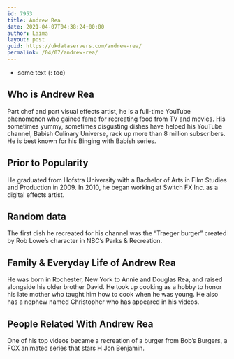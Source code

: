 ```yaml
---
id: 7953
title: Andrew Rea
date: 2021-04-07T04:38:24+00:00
author: Laima
layout: post
guid: https://ukdataservers.com/andrew-rea/
permalink: /04/07/andrew-rea/
---
```


* some text
{: toc}


## Who is Andrew Rea
                  
                  
                  
Part chef and part visual effects artist, he is a full-time YouTube phenomenon who gained fame for recreating food from TV and movies. His sometimes yummy, sometimes disgusting dishes have helped his YouTube channel, Babish Culinary Universe, rack up more than 8 million subscribers. He is best known for his Binging with Babish series. 
                  
              
            
              
            
                
                
                
## Prior to Popularity
                  
                  
                  
He graduated from Hofstra University with a Bachelor of Arts in Film Studies and Production in 2009. In 2010, he began working at Switch FX Inc. as a digital effects artist.
                  
              
            
              
            
                
                
                
## Random data
                  
                  
                  
The first dish he recreated for his channel was the &#8220;Traeger burger&#8221; created by Rob Lowe&#8217;s character in NBC&#8217;s Parks & Recreation. 
                  
              
            
              
            
                
                
                
## Family & Everyday Life of Andrew Rea
                  
                  
                  
He was born in Rochester, New York to Annie and Douglas Rea, and raised alongside his older brother David. He took up cooking as a hobby to honor his late mother who taught him how to cook when he was young. He also has a nephew named Christopher who has appeared in his videos.
                  
              
            
              
            
                
                
                
## People Related With Andrew Rea
                  
                  
                  
One of his top videos became a recreation of a burger from Bob&#8217;s Burgers, a FOX animated series that stars H Jon Benjamin. 
                  
              
            
              
            
                
              
            
              
              
            
            
              
            
          
          
          